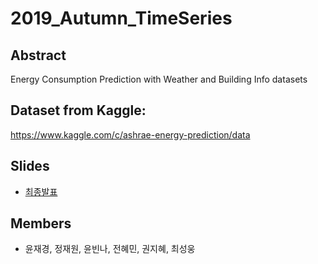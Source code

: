 # 2019_Autumn_TimeSeries

## Abstract
Energy Consumption Prediction with Weather and Building Info datasets

## Dataset from Kaggle: 
https://www.kaggle.com/c/ashrae-energy-prediction/data

## Slides
- [최종발표](https://github.com/KU-BIG/KUBIG_2019_Autumn/blob/master/projects/Week10/TimeSeries_Forecasting_1205.pdf)

## Members
- 윤재경, 정재원, 윤빈나, 전혜민, 권지혜, 최성웅

